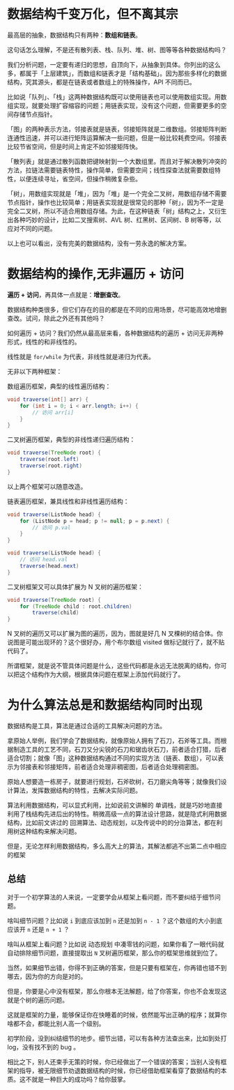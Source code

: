# 数据结构千变万化，但不离其宗
最高层的抽象，数据结构只有两种：**数组和链表**。

这句话怎么理解，不是还有散列表、栈、队列、堆、树、图等等各种数据结构吗？

我们分析问题，一定要有递归的思想，自顶向下，从抽象到具体。你列出的这么多，都属于「上层建筑」，而数组和链表才是「结构基础」。因为那些多样化的数据结构，究其源头，都是在链表或者数组上的特殊操作，API 不同而已。

比如说「队列」、「栈」这两种数据结构既可以使用链表也可以使用数组实现。用数组实现，就要处理扩容缩容的问题；用链表实现，没有这个问题，但需要更多的空间存储节点指针。

「图」的两种表示方法，邻接表就是链表，邻接矩阵就是二维数组。邻接矩阵判断连通性迅速，并可以进行矩阵运算解决一些问题，但是一般比较耗费空间。邻接表比较节省空间，但是时间上肯定不如邻接矩阵快。

「散列表」就是通过散列函数把键映射到一个大数组里。而且对于解决散列冲突的方法，拉链法需要链表特性，操作简单，但需要空间；线性探查法就需要数组特性，以便连续寻址，省空间，但操作稍微复杂些。

「树」，用数组实现就是「堆」，因为「堆」是一个完全二叉树，用数组存储不需要节点指针，操作也比较简单；用链表实现就是很常见的那种「树」，因为不一定是完全二叉树，所以不适合用数组存储。为此，在这种链表「树」结构之上，又衍生出各种巧妙的设计，比如二叉搜索树、AVL 树、红黑树、区间树、B 树等等，以应对不同的问题。

以上也可以看出，没有完美的数据结构，没有一劳永逸的解决方案。

# 数据结构的操作,无非遍历 + 访问
**遍历 + 访问**，再具体一点就是：**增删查改**。

数据结构种类很多，但它们存在的目的都是在不同的应用场景，尽可能高效地增删查改。试问，除此之外还有其他吗？

如何遍历 + 访问？我们仍然从最高层来看，各种数据结构的遍历 + 访问无非两种形式，线性的和非线性的。

线性就是 `for/while` 为代表，非线性就是递归为代表。

无非以下两种框架：

数组遍历框架，典型的线性遍历结构：
```java
void traverse(int[] arr) {
    for (int i = 0; i < arr.length; i++) {
        // 访问 arr[i]
    }
}
```

二叉树遍历框架，典型的非线性递归遍历结构：
```java
void traverse(TreeNode root) {
    traverse(root.left)
    traverse(root.right)
}
```
以上两个框架可以随意改造。

链表遍历框架，兼具线性和非线性遍历结构：
```java
void traverse(ListNode head) {
    for (ListNode p = head; p != null; p = p.next) {
        // 访问 p.val
    }
}

void traverse(ListNode head) {
    // 访问 head.val
    traverse(head.next)
}
```

二叉树框架又可以具体扩展为 N 叉树的遍历框架：
```java
void traverse(TreeNode root) {
    for (TreeNode child : root.children)
        traverse(child)
}
```

N 叉树的遍历又可以扩展为图的遍历，因为，图就是好几 N 叉棵树的结合体。你说图是可能出现环的？这个很好办，用个布尔数组 visited 做标记就行了，就不贴代码了。

所谓框架，就是说不管具体问题是什么，这些代码都是永远无法脱离的结构，你可以把这个结构作为大纲，根据具体问题在框架上添加代码就行了。

# 为什么算法总是和数据结构同时出现
数据结构是工具，算法是通过合适的工具解决问题的方法。

拿原始人举例，我们学会了数据结构，就像原始人拥有了石刀，石斧等工具。而根据制造工具的工艺不同，石刀又分尖锐的石刀和锯齿状石刀，前者适合打猎，后者适合切割；就像「图」这种数据结构通过不同的实现方法（链表、数组），可以表示为邻接表和邻接矩阵，前者适合处理非稠密图，后者适合处理稠密图。

原始人想要造一栋房子，就要进行规划，石斧砍树，石刀磨尖角等等；就像我们设计算法，发挥数据结构的特性，去解决实际问题。

算法利用数据结构，可以显式利用，比如说前文讲解的 单调栈，就是巧妙地直接利用了栈结构先进后出的特性。稍微高级一点的算法设计思路，就是隐式利用数据结构，比如前文讲过的 回溯算法、动态规划，以及传说中的的分治算法，都在利用树这种结构来解决问题。

但是，无论怎样利用数据结构，多么高大上的算法，其解法都逃不出第二点中相应的框架

## 总结
对于一个初学算法的人来说，一定要学会从框架上看问题，而不要纠结于细节问题。

啥叫细节问题？比如说 `i` 到底应该加到 `n` 还是加到 `n - 1` ？这个数组的大小到底应该开 `n` 还是 `n + 1` ？

啥叫从框架上看问题？比如说 动态规划 中凑零钱的问题，如果你看了一眼代码就自动排除细节问题，直接提取出 `N` 叉树遍历框架，那么你的框架思维就到位了。

当然，如果细节出错，你得不到正确的答案，但是只要有框架在，你再错也错不到哪去，因为你的方向是对的。

但是，你要是心中没有框架，那么你根本无法解题，给了你答案，你也不会发现这就是个树的遍历问题。

这就是框架的力量，能够保证你在快睡着的时候，依然能写出正确的程序；就算你啥都不会，都能比别人高一个级别。

初学阶段，没到纠结细节的地步。细节出错，可以有各种方法查出来，比如到处打 log，没有找不到的 bug 。

相比之下，别人还束手无策的时候，你已经做出了一个错误的答案；当别人没有框架的指导，被无限细节劝退数据结构的时候，你已经借助框架看穿了数据结构的本质。这不就是一种巨大的成功吗？给你鼓掌。




